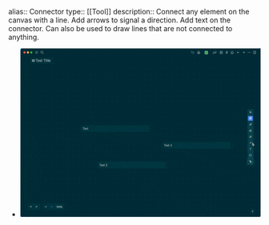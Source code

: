 alias:: Connector
type:: [[Tool]]
description:: Connect any element on the canvas with a line. Add arrows to signal a direction. Add text on the connector. Can also be used to draw lines that are not connected to anything.

- ![CleanShot 2022-09-22 at 16.25.12.gif](../assets/CleanShot_2022-09-22_at_16.25.12_1663856800902_0.gif)